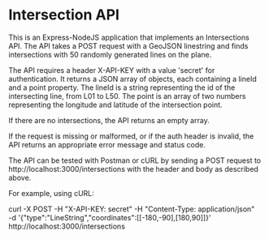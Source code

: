 # Intersection API

This is an Express-NodeJS application that implements an Intersections API. The API takes a POST request with a GeoJSON linestring and finds intersections with 50 randomly generated lines on the plane.

The API requires a header X-API-KEY with a value 'secret' for authentication. It returns a JSON array of objects, each containing a lineId and a point property. The lineId is a string representing the id of the intersecting line, from L01 to L50. The point is an array of two numbers representing the longitude and latitude of the intersection point.

If there are no intersections, the API returns an empty array.

If the request is missing or malformed, or if the auth header is invalid, the API returns an appropriate error message and status code.

The API can be tested with Postman or cURL by sending a POST request to http://localhost:3000/intersections with the header and body as described above.

For example, using cURL:

curl -X POST -H "X-API-KEY: secret" -H "Content-Type: application/json" \
-d '{"type":"LineString","coordinates":[[-180,-90],[180,90]]}' \
http://localhost:3000/intersections